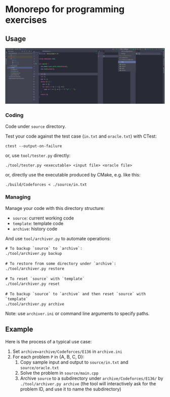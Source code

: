 # Monorepo for programming exercises

## Usage

![Demo](doc/demo.png)

### Coding

Code under `source` directory.

Test your code against the test case (`in.txt` and `oracle.txt`) with CTest:

```
ctest --output-on-failure
```

or, use `tool/tester.py` directly:

```
./tool/tester.py <executable> <input file> <oracle file>
```

or, directly use the executable produced by CMake, e.g. like this:

```shell
./build/Codeforces < ./source/in.txt
```

### Managing

Manage your code with this directory structure:

- `source`: current working code
- `template`: template code
- `archive`: history code

And use `tool/archiver.py` to automate operations:

```shell
# To backup `source` to `archive`:
./tool/archiver.py backup

# To restore from some directory under `archive`:
./tool/archiver.py restore

# To reset `source` with `template`
./tool/archiver.py reset

# To backup `source` to `archive` and then reset `source` with `template`
./tool/archiver.py archive
```

Note: use `archiver.ini` or command line arguments to specify paths.

## Example

Here is the process of a typical use case:

1. Set `archive=archive/Codeforces/E136` in `archive.ini`
2. For each problem `P` in {A, B, C, D}:
    1. Copy sample input and output to `source/in.txt` and `source/oracle.txt`
    2. Solve the problem in `source/main.cpp`
    3. Archive `source` to a subdirectory under `archive/Codeforces/E136/` by `./tool/archiver.py archive`
       (the tool will interactively ask for the problem ID, and use it to name the subdirectory)